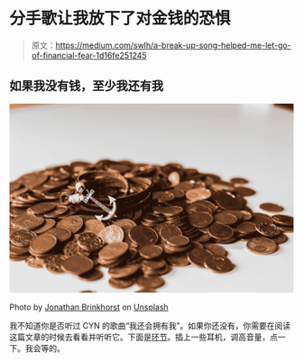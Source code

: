 # 分手歌让我放下了对金钱的恐惧

> 原文：<https://medium.com/swlh/a-break-up-song-helped-me-let-go-of-financial-fear-1d16fe251245>

## 如果我没有钱，至少我还有我

![](img/42ab41f1aa16726bde7363a2e8476c4f.png)

Photo by [Jonathan Brinkhorst](https://unsplash.com/@jbrinkhorst?utm_source=medium&utm_medium=referral) on [Unsplash](https://unsplash.com?utm_source=medium&utm_medium=referral)

我不知道你是否听过 CYN 的歌曲“我还会拥有我”。如果你还没有，你需要在阅读这篇文章的时候去看看并听听它。下面是[环节](https://www.youtube.com/watch?v=-MZgtCp8mtc)。插上一些耳机，调高音量，点一下。我会等的。